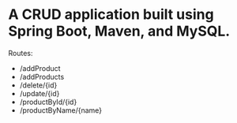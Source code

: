 # A CRUD application built using Spring Boot, Maven, and MySQL.
 Routes:
 - /addProduct
 - /addProducts
 - /delete/{id}
 - /update/{id}
 - /productById/{id}
 - /productByName/{name}
